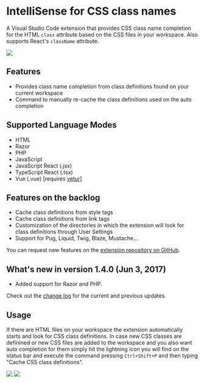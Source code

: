 # IntelliSense for CSS class names

A Visual Studio Code extension that provides CSS class name completion for the HTML `class` attribute based on the CSS files in your workspace. Also supports React's `className` attribute.

![](http://i.imgur.com/5crMfTj.gif)

## Features
* Provides class name completion from class definitions found on your current workspace
* Command to manually re-cache the class definitions used on the auto completion

## Supported Language Modes
* HTML
* Razor
* PHP
* JavaScript
* JavaScript React (.jsx)
* TypeScript React (.tsx)
* Vue (.vue) [requires [vetur](https://marketplace.visualstudio.com/items?itemName=octref.vetur)]

## Features on the backlog
* Cache class definitions from style tags
* Cache class definitions from link tags
* Customization of the directories in which the extension will look for class definitions through User Settings
* Support for Pug, Liquid, Twig, Blaze, Mustache...

You can request new features on the [extension repository on GitHub](https://github.com/Zignd/HTML-CSS-Class-Completion/issues).

## What's new in version 1.4.0 (Jun 3, 2017)
* Added support for Razor and PHP.

Check out the [change log](https://github.com/zignd/HTML-CSS-Class-Completion/blob/1.4.0/CHANGELOG.md) for the current and previous updates.

## Usage
If there are HTML files on your workspace the extension automatically starts and look for CSS class definitions. In case new CSS classes are definined or new CSS files are added to the workspace and you also want auto completion for them simply hit the lightning icon you will find on the status bar and execute the command pressing `Ctrl+Shift+P` and then typing "Cache CSS class definitions".

![](http://i.imgur.com/O7NjEUW.gif)
![](http://i.imgur.com/uyiXqMb.gif)